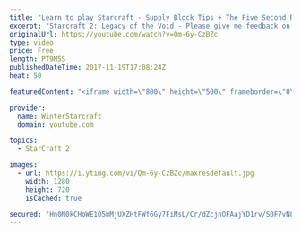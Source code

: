 ```yaml
---
title: "Learn to play Starcraft - Supply Block Tips + The Five Second Rule (Basic Guide & Tutorial)"
excerpt: "Starcraft 2: Legacy of the Void - Please give me feedback on this general video style/commentary, hopefully it helps you guys out!  Can very easily make more on different concepts if it is the right direction!  Sc2ReplayStats - http://www.sc2replaystats.com"
originalUrl: https://youtube.com/watch?v=Qm-6y-CzBZc
type: video
price: Free
length: PT9M5S
publishedDateTime: 2017-11-19T17:08:24Z
heat: 50

featuredContent: "<iframe width=\"800\" height=\"500\" frameborder=\"0\" src=\"https://www.youtube.com/embed/Qm-6y-CzBZc\" allow=\"accelerometer; autoplay; encrypted-media; gyroscope; picture-in-picture\" allowfullscreen></iframe>"

provider:
  name: WinterStarcraft
  domain: youtube.com

topics:
  - StarCraft 2

images:
  - url: https://i.ytimg.com/vi/Qm-6y-CzBZc/maxresdefault.jpg
    width: 1280
    height: 720
    isCached: true

secured: "Hn0N0kCHoWE1O5mMjUXZHtFWf6Gy7FiMsL/Cr/dZcjnOFAajYD1rv/S0F7vN8kFbvPcisZIMDinBe/yrkiwmiFNFjBmVdsAUpac9SVijrgVB6LHyFJ5KJF/Pv8hQJT6MeMeRh9wFvII4qMfdVMNbzm6hY8UhLezMKKZWDH5It3ynzrPzwMjELG/QE1PlKdnsj39YS4l61Hvak3JYGxqX0d++68vgd3OYj72Oa4uFjnjc+e0+6QVr/oDHwPv/mMf9qwjg/+JAUx+3WjB+V04brWaHil8Vcm7BFVoz8iZk5fFYLON4A5kqRIoq5cx3frrcVQtetpqjxzMwiwJLxiDnFAdZSRI2eO6Gvv5ykFbOv/UpuqxhlZBtH3m4fksDuxUYTwhFIro3DJ9/cD+M/jlvCTvs7XQipynKH0+6ifd97aI=;ExBI/f0yNRm9pVQWKjrxbQ=="
---
```


